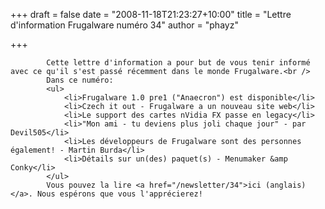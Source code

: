 
+++
draft = false
date = "2008-11-18T21:23:27+10:00"
title = "Lettre d'information Frugalware numéro 34"
author = "phayz"

+++

            Cette lettre d'information a pour but de vous tenir informé avec ce qu'il s'est passé récemment dans le monde Frugalware.<br />
            Dans ce numéro:
            <ul>
                <li>Frugalware 1.0 pre1 ("Anaecron") est disponible</li>
                <li>Czech it out - Frugalware a un nouveau site web</li>
                <li>Le support des cartes nVidia FX passe en legacy</li>
                <li>"Mon ami - tu deviens plus joli chaque jour" - par Devil505</li>
                <li>Les développeurs de Frugalware sont des personnes également! - Martin Burda</li>
                <li>Détails sur un(des) paquet(s) - Menumaker &amp Conky</li>
            </ul>
            Vous pouvez la lire <a href="/newsletter/34">ici (anglais)</a>. Nous espérons que vous l'apprécierez!
            
        